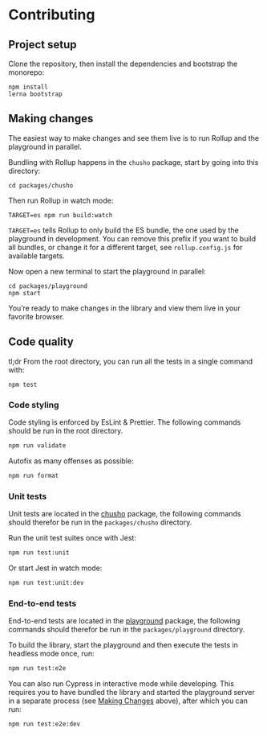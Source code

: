 # Contributing

## Project setup

Clone the repository, then install the dependencies and bootstrap the monorepo:

```
npm install
lerna bootstrap
```

## Making changes

The easiest way to make changes and see them live is to run Rollup and the playground in parallel.

Bundling with Rollup happens in the `chusho` package, start by going into this directory:

```
cd packages/chusho
```

Then run Rollup in watch mode:

```
TARGET=es npm run build:watch
```

`TARGET=es` tells Rollup to only build the ES bundle, the one used by the playground in development. You can remove this prefix if you want to build all bundles, or change it for a different target, see `rollup.config.js` for available targets.

Now open a new terminal to start the playground in parallel:

```
cd packages/playground
npm start
```

You’re ready to make changes in the library and view them live in your favorite browser.

## Code quality

tl;dr From the root directory, you can run all the tests in a single command with:

```
npm test
```

### Code styling

Code styling is enforced by EsLint & Prettier. The following commands should be run in the root directory.

```bash
npm run validate
```

Autofix as many offenses as possible:

```bash
npm run format
```

### Unit tests

Unit tests are located in the [chusho](https://github.com/liip/chusho/tree/main/packages/chusho/) package, the following commands should therefor be run in the `packages/chusho` directory.

Run the unit test suites once with Jest:

```bash
npm run test:unit
```

Or start Jest in watch mode:

```bash
npm run test:unit:dev
```

### End-to-end tests

End-to-end tests are located in the [playground](https://github.com/liip/chusho/tree/main/packages/chusho/) package, the following commands should therefor be run in the `packages/playground` directory.

To build the library, start the playground and then execute the tests in headless mode once, run:

```bash
npm run test:e2e
```

You can also run Cypress in interactive mode while developing. This requires you to have bundled the library and started the playground server in a separate process (see [Making Changes](#making-changes) above), after which you can run:

```bash
npm run test:e2e:dev
```

